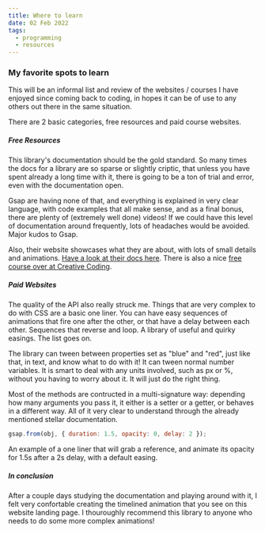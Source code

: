 ```yaml
---
title: Where to learn
date: 02 Feb 2022
tags:
  - programming
  - resources
---
```


### My favorite spots to learn

This will be an informal list and review of the websites / courses I have enjoyed since coming back to coding, in hopes it can be of use to any others out there in the same situation.

There are 2 basic categories, free resources and paid course websites.

##### Free Resources

This library's documentation should be the gold standard. So many times the docs for a library are so sparse or slightly criptic, that unless you have spent already a long time with it, there is going to be a ton of trial and error, even with the documentation open.

Gsap are having none of that, and everything is explained in very clear language, with code examples that all make sense, and as a final bonus, there are plenty of (extremely well done) videos! If we could have this level of documentation around frequently, lots of headaches would be avoided. Major kudos to Gsap.

Also, their website showcases what they are about, with lots of small details and animations. [Have a look at their docs here](https://greensock.com/docs/). There is also a nice [free course over at Creative Coding](https://www.creativecodingclub.com/bundles/creative-coding-club).

##### Paid Websites

The quality of the API also really struck me. Things that are very complex to do with CSS are a basic one liner.
You can have easy sequences of animations that fire one after the other, or that have a delay between each other. Sequences that reverse and loop. A library of useful and quirky easings. The list goes on.

The library can tween between properties set as "blue" and "red", just like that, in text, and know what to do with it! It can tween normal number variables. It is smart to deal with any units involved, such as px or %, without you having to worry about it. It will just do the right thing.

Most of the methods are contructed in a multi-signature way: depending how many arguments you pass it, it either is a setter or a getter, or behaves in a different way. All of it very clear to understand through the already mentioned stellar documentation.

```javascript
gsap.from(obj, { duration: 1.5, opacity: 0, delay: 2 });
```

An example of a one liner that will grab a reference, and animate its opacity for 1.5s after a 2s delay, with a default easing.

##### In conclusion

After a couple days studying the documentation and playing around with it, I felt very confortable creating the timelined animation that you see on this website landing page. I thouroughly recommend this library to anyone who needs to do some more complex animations!
